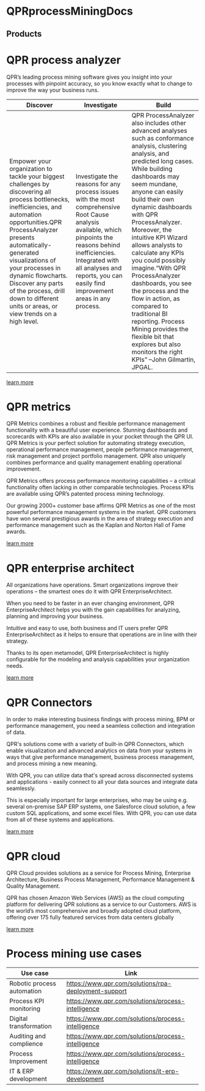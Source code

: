 # QPRprocessMiningDocs

## Products 

# QPR process analyzer 

QPR’s leading process mining software gives you insight into your processes with pinpoint accuracy, so you know exactly what to change to improve the way your business runs.

| Discover | Investigate | Build |
|--|--|--|
|Empower your organization to tackle your biggest challenges by discovering all process bottlenecks, inefficiencies, and automation opportunities.QPR ProcessAnalyzer presents automatically-generated visualizations of your processes in dynamic flowcharts. Discover any parts of the process, drill down to different units or areas, or view trends on a high level. | Investigate the reasons for any process issues with the most comprehensive Root Cause analysis available, which pinpoints the reasons behind inefficiencies. Integrated with all analyses and reports, you can easily find improvement areas in any process.|QPR ProcessAnalyzer also includes other advanced analyses such as conformance analysis, clustering analysis, and predicted long cases. While building dashboards may seem mundane, anyone can easily build their own dynamic dashboards with QPR ProcessAnalyzer. Moreover, the intuitive KPI Wizard allows analysts to calculate any KPIs you could possibly imagine.“With QPR ProcessAnalyzer dashboards, you see the process and the flow in action, as compared to traditional BI reporting. Process Mining provides the flexible bit that explores but also monitors the right KPIs” –John Gilmartin, JPGAL.|

[learn more](https://www.qpr.com/products/qpr-processanalyzer)

# QPR metrics

QPR Metrics combines a robust and flexible performance management functionality with a beautiful user experience. Stunning dashboards and scorecards with KPIs are also available in your pocket through the QPR UI. QPR Metrics is your perfect solution for automating strategy execution, operational performance management, people performance management, risk management and project portfolio management. QPR also uniquely combines performance and quality management enabling operational improvement.

QPR Metrics offers process performance monitoring capabilities – a critical functionality often lacking in other comparable technologies. Process KPIs are available using QPR’s patented process mining technology.

Our growing 2000+ customer base affirms QPR Metrics as one of the most powerful performance management systems in the market. QPR customers have won several prestigious awards in the area of strategy execution and performance management such as the Kaplan and Norton Hall of Fame awards.

[learn more](https://www.qpr.com/products/qpr-metrics)

# QPR enterprise architect

All organizations have operations. Smart organizations improve their operations – the smartest ones do it with QPR EnterpriseArchitect.

When you need to be faster in an ever changing environment, QPR EnterpriseArchitect helps you with the gain capabilities for analyzing, planning and improving your business.

Intuitive and easy to use, both business and IT users prefer QPR EnterpriseArchitect as it helps to ensure that operations are in line with their strategy.

Thanks to its open metamodel, QPR EnterpriseArchitect is highly configurable for the modeling and analysis capabilities your organization needs.

[learn more](https://www.qpr.com/products/qpr-enterprisearchitect)

# QPR Connectors 

In order to make interesting business findings with process mining, BPM or performance management, you need a seamless collection and integration of data.

QPR's solutions come with a variety of built-in QPR Connectors, which enable visualization and advanced analytics on data from your systems in ways that give performance management, business process management, and process mining a new meaning.

With QPR, you can utilize data that's spread across disconnected systems and applications - easily connect to all your data sources and integrate data seamlessly.

This is especially important for large enterprises, who may be using e.g. several on-premise SAP ERP systems, one Salesforce cloud solution, a few custom SQL applications, and some excel files. With QPR, you can use data from all of these systems and applications.

[learn more](https://www.qpr.com/products/qpr-connectors)

# QPR cloud 

QPR Cloud provides solutions as a service for Process Mining, Enterprise Architecture, Business Process Management, Performance Management & Quality Management.

QPR has chosen Amazon Web Services (AWS) as the cloud computing platform for delivering QPR solutions as a service to our Customers. AWS is the world’s most comprehensive and broadly adopted cloud platform, offering over 175 fully featured services from data centers globally

[learn more](https://www.qpr.com/products/qpr-cloud)

# Process mining use cases 

| Use case | Link |
|--|--|
|Robotic process automation | https://www.qpr.com/solutions/rpa-deployment-support |
| Process KPI monitoring | https://www.qpr.com/solutions/process-intelligence |
| Digital transformation | https://www.qpr.com/solutions/process-intelligence |
| Auditing and complience | https://www.qpr.com/solutions/process-intelligence |
| Process Improvement | https://www.qpr.com/solutions/process-intelligence |
| IT & ERP development | https://www.qpr.com/solutions/it-erp-development |



